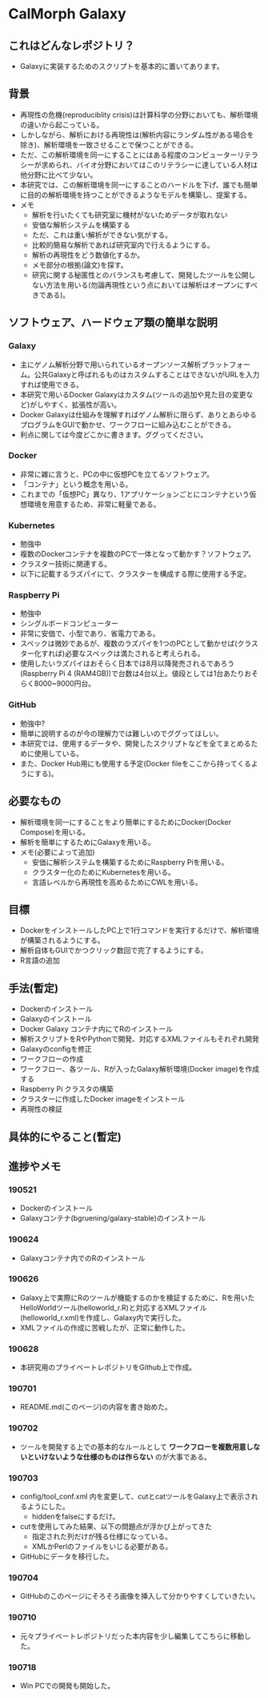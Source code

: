 # CalMorph Galaxy

## これはどんなレポジトリ？
- Galaxyに実装するためのスクリプトを基本的に置いてあります。

## 背景
- 再現性の危機(reproduciblity crisis)は計算科学の分野においても、解析環境の違いから起こっている。
- しかしながら、解析における再現性は(解析内容にランダム性がある場合を除き)、解析環境を一致させることで保つことができる。
- ただ、この解析環境を同一にすることにはある程度のコンピューターリテラシーが求められ、バイオ分野においてはこのリテラシーに達している人材は他分野に比べて少ない。
- 本研究では、この解析環境を同一にすることのハードルを下げ、誰でも簡単に目的の解析環境を持つことができるようなモデルを構築し、提案する。
- メモ
	- 解析を行いたくても研究室に機材がないためデータが取れない
	- 安価な解析システムを構築する
	- ただ、これは重い解析ができない気がする。
	- 比較的簡易な解析であれば研究室内で行えるようにする。
	- 解析の再現性をどう数値化するか。
	- メモ部分の根拠(論文)を探す。
	- 研究に関する秘匿性とのバランスも考慮して、開発したツールを公開しない方法を用いる(勿論再現性という点においては解析はオープンにすべきである)。

## ソフトウェア、ハードウェア類の簡単な説明
### Galaxy
- 主にゲノム解析分野で用いられているオープンソース解析プラットフォーム。公共Galaxyと呼ばれるものはカスタムすることはできないがURLを入力すれば使用できる。
- 本研究で用いるDocker Galaxyはカスタム(ツールの追加や見た目の変更など)がしやすく、拡張性が高い。
- Docker Galaxyは仕組みを理解すればゲノム解析に限らず、ありとあらゆるプログラムをGUIで動かせ、ワークフローに組み込むことができる。
- 利点に関しては今度どこかに書きます。ググってください。
### Docker
- 非常に雑に言うと、PCの中に仮想PCを立てるソフトウェア。
- 「コンテナ」という概念を用いる。
- これまでの「仮想PC」異なり、1アプリケーションごとにコンテナという仮想環境を用意するため、非常に軽量である。
### Kubernetes
- 勉強中
- 複数のDockerコンテナを複数のPCで一体となって動かす？ソフトウェア。
- クラスター技術に関連する。
- 以下に記載するラズパイにて、クラスターを構成する際に使用する予定。
### Raspberry Pi
- 勉強中
- シングルボードコンピューター
- 非常に安価で、小型であり、省電力である。
- スペックは微妙であるが、複数のラズパイを1つのPCとして動かせば(クラスター化すれば)必要なスペックは満たされると考えられる。
- 使用したいラズパイはおそらく日本では8月以降発売されるであろう(Raspberry Pi 4 (RAM4GB))で台数は4台以上。値段としては1台あたりおそらく8000~9000円台。
### GitHub
- 勉強中?
- 簡単に説明するのが今の理解力では難しいのでググってほしい。
- 本研究では、使用するデータや、開発したスクリプトなどを全てまとめるために使用している。
- また、Docker Hub用にも使用する予定(Docker fileをここから持ってくるようにする)。

## 必要なもの
- 解析環境を同一にすることをより簡単にするためにDocker(Docker Compose)を用いる。
- 解析を簡単にするためにGalaxyを用いる。
- メモ(必要によって追加)
	- 安価に解析システムを構築するためにRaspberry Piを用いる。
	- クラスター化のためにKubernetesを用いる。
	- 言語レベルから再現性を高めるためにCWLを用いる。

## 目標
- DockerをインストールしたPC上で1行コマンドを実行するだけで、解析環境が構築されるようにする。
- 解析自体もGUIでかつクリック数回で完了するようにする。
- R言語の追加

## 手法(暫定)
- Dockerのインストール
- Galaxyのインストール
- Docker Galaxy コンテナ内にてRのインストール
- 解析スクリプトをRやPythonで開発、対応するXMLファイルもそれぞれ開発
- Galaxyのconfigを修正
- ワークフローの作成
- ワークフロー、各ツール、Rが入ったGalaxy解析環境(Docker image)を作成する
- Raspberry Pi クラスタの構築
- クラスターに作成したDocker imageをインストール
- 再現性の検証

## 具体的にやること(暫定)

## 進捗やメモ
### 190521
- Dockerのインストール
- Galaxyコンテナ(bgruening/galaxy-stable)のインストール
### 190624
- Galaxyコンテナ内でのRのインストール
### 190626
- Galaxy上で実際にRのツールが機能するのかを検証するために、Rを用いたHelloWorldツール(helloworld_r.R)と対応するXMLファイル(helloworld_r.xml)を作成し、Galaxy内で実行した。
- XMLファイルの作成に苦戦したが、正常に動作した。
### 190628
- 本研究用のプライベートレポジトリをGithub上で作成。
### 190701
- README.md(このページ)の内容を書き始めた。
### 190702
- ツールを開発する上での基本的なルールとして **ワークフローを複数用意しないといけないような仕様のものは作らない** のが大事である。
### 190703
- config/tool_conf.xml 内を変更して、cutとcatツールをGalaxy上で表示されるようにした。
	- hiddenをfalseにするだけ。
- cutを使用してみた結果、以下の問題点が浮かび上がってきた
	- 指定された列だけが残る仕様になっている。
	- XMLかPerlのファイルをいじる必要がある。
- GitHubにデータを移行した。
### 190704
- GitHubのこのページにそろそろ画像を挿入して分かりやすくしていきたい。
### 190710
- 元々プライベートレポジトリだった本内容を少し編集してこちらに移動した。
### 190718
- Win PCでの開発も開始した。
